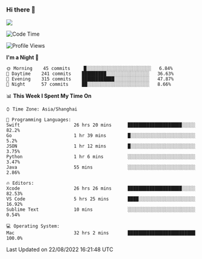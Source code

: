### Hi there 👋

<!--
**JJAYCHEN1e/jjaychen1e** is a ✨ _special_ ✨ repository because its `README.md` (this file) appears on your GitHub profile.

Here are some ideas to get you started:

- 🔭 I’m currently working on ...
- 🌱 I’m currently learning ...
- 👯 I’m looking to collaborate on ...
- 🤔 I’m looking for help with ...
- 💬 Ask me about ...
- 📫 How to reach me: ...
- 😄 Pronouns: ...
- ⚡ Fun fact: ...
-->

[![](https://github-readme-stats.vercel.app/api?username=jjaychen1e&show_icons=true)](https://github.com/jjaychen1e/github-readme-stats?count_private=true)

<!--START_SECTION:waka-->
![Code Time](http://img.shields.io/badge/Code%20Time-130%20hrs%2024%20mins-blue)

![Profile Views](http://img.shields.io/badge/Profile%20Views-1-blue)

**I'm a Night 🦉** 

```text
🌞 Morning    45 commits     █░░░░░░░░░░░░░░░░░░░░░░░░   6.84% 
🌆 Daytime    241 commits    █████████░░░░░░░░░░░░░░░░   36.63% 
🌃 Evening    315 commits    ████████████░░░░░░░░░░░░░   47.87% 
🌙 Night      57 commits     ██░░░░░░░░░░░░░░░░░░░░░░░   8.66%

```


📊 **This Week I Spent My Time On** 

```text
⌚︎ Time Zone: Asia/Shanghai

💬 Programming Languages: 
Swift                    26 hrs 20 mins      ████████████████████░░░░░   82.2% 
Go                       1 hr 39 mins        █░░░░░░░░░░░░░░░░░░░░░░░░   5.2% 
JSON                     1 hr 12 mins        █░░░░░░░░░░░░░░░░░░░░░░░░   3.75% 
Python                   1 hr 6 mins         ░░░░░░░░░░░░░░░░░░░░░░░░░   3.47% 
Java                     55 mins             ░░░░░░░░░░░░░░░░░░░░░░░░░   2.86%

🔥 Editors: 
Xcode                    26 hrs 26 mins      ████████████████████░░░░░   82.53% 
VS Code                  5 hrs 25 mins       ████░░░░░░░░░░░░░░░░░░░░░   16.92% 
Sublime Text             10 mins             ░░░░░░░░░░░░░░░░░░░░░░░░░   0.54%

💻 Operating System: 
Mac                      32 hrs 2 mins       █████████████████████████   100.0%

```


 Last Updated on 22/08/2022 16:21:48 UTC
<!--END_SECTION:waka-->
